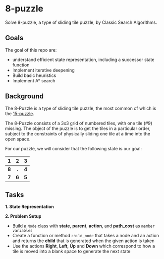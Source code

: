 # 8-puzzle
Solve 8-puzzle, a type of sliding tile puzzle, by Classic Search Algorithms.





## Goals
The goal of this repo are:
- understand efficient state representation, including a successor state function
-  Implement iterative deepening
- Build basic heuristics
- Implement A* search


## Background
The 8-Puzzle is a type of sliding tile puzzle, the most common of which is the [15-puzzle](https://en.wikipedia.org/wiki/15_puzzle).

The 8-Puzzle consists of a 3x3 grid of numbered tiles, with one tile (#9) missing. The object of the puzzle is to get the tiles in a particular order, subject to the constraints of physically sliding one tile at a time into the open space.

For our puzzle, we will consider that the following state is our goal:
 
|   1   |   2   |   3   |
| :---: | :---: | :---: |
| **8** | **.** | **4** |
| **7** | **6** | **5** |



## Tasks
**1. State Representation**


**2. Problem Setup**
- Build a `Node` class with **state**, **parent**, **action**, and **path_cost** as `member variables`
- Create a function or method `child_node` that takes a node and an action and returns the **child** that is generated when the given action is taken
- Use the actions **Right**, **Left**, **Up** and **Down** which correspond to how a tile is moved into a blank space to generate the next state

